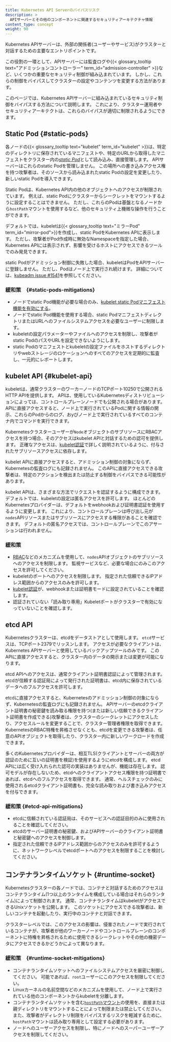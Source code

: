 ```yaml
---
title: Kubernetes API Serverのバイパスリスク
description: >
  APIサーバーとその他のコンポーネントに関連するセキュリティアーキテクチャ情報
content_type: concept
weight: 90
---
```


<!-- overview -->

Kubernetes APIサーバーは、外部の関係者(ユーザーやサービス)がクラスターと対話するための主要なエントリポイントです。

この役割の一環として、APIサーバーには監査ログや{{< glossary_tooltip text="アドミッションコントローラー" term_id="admission-controller" >}}など、いくつかの重要なセキュリティ制御が組み込まれています。
しかし、これらの制御をバイパスしてクラスターの設定やコンテンツを変更する方法があります。

このページでは、Kubernetes APIサーバーに組み込まれているセキュリティ制御をバイパスする方法について説明します。
これにより、クラスター運用者やセキュリティアーキテクトは、これらのバイパスが適切に制限されるようにできます。

<!-- body -->

## Static Pod {#static-pods}

各ノードの{{< glossary_tooltip text="kubelet" term_id="kubelet" >}}は、特定のディレクトリに保存されているマニフェストや、特定のURLから取得したマニフェストをクラスター内の[*static Pod*](/ja/docs/tasks/configure-pod-container/static-pod)として読み込み、直接管理します。
APIサーバーはこれらのstatic Podを管理しません。
この場所への書き込みアクセス権を持つ攻撃者は、そのソースから読み込まれたstatic Podの設定を変更したり、新しいstatic Podを導入できます。

Static Podは、Kubernetes API内の他のオブジェクトへのアクセスが制限されています。
例えば、static Podにクラスターからシークレットをマウントするように設定することはできません。
ただし、これらのPodは基盤となるノードから`hostPath`マウントを使用するなど、他のセキュリティ上機微な操作を行うことができます。

デフォルトでは、kubeletは{{< glossary_tooltip text="ミラーPod" term_id="mirror-pod">}}を作成し、static PodをKubernetes APIに表示します。
ただし、攻撃者がPod作成時に無効なNamespaceを指定した場合、Kubernetes APIには表示されず、影響を受けるホストにアクセスできるツールでのみ発見できます。

static Podがアドミッション制御に失敗した場合、kubeletはPodをAPIサーバーに登録しません。
ただし、Podはノード上で実行され続けます。
詳細については、[kubeadm issue #1541](https://github.com/kubernetes/kubeadm/issues/1541#issuecomment-487331701)を参照してください。

### 緩和策　{#static-pods-mitigations}

- ノードでstatic Pod機能が必要な場合のみ、[kubelet static Podマニフェスト機能を有効にする](/ja/docs/tasks/configure-pod-container/static-pod/#static-pod-creation)。
- ノードでstatic Pod機能を使用する場合、static PodマニフェストディレクトリまたはURLへのファイルシステムアクセスを必要なユーザーに制限します。
- kubeletの設定パラメーターやファイルへのアクセスを制限し、攻撃者がstatic PodのパスやURLを設定できないようにします。
- static Podのマニフェストとkubeletの設定ファイルをホストするディレクトリやwebストレージのロケーションへのすべてのアクセスを定期的に監査し、一元的にレポートします。

## kubelet API {#kubelet-api}

kubeletは、通常クラスターのワーカーノードのTCPポート10250で公開されるHTTP APIを提供します。
APIは、使用しているKubernetesディストリビューションによっては、コントロールプレーンノードでも公開される場合があります。
APIに直接アクセスすると、ノード上で実行されているPodに関する情報の開示、これらのPodからのログ、おyびノード上で実行されているすべてのコンテナ内でコマンドを実行できます。

Kubernetesクラスターユーザーが`Node`オブジェクトのサブリソースにRBACアクセスを持つ場合、そのアクセスはkubelet APIと対話するための認可を提供します。
正確なアクセスは、[kubelet認証](/docs/reference/access-authn-authz/kubelet-authn-authz/#kubelet-authorization)で詳しく説明されているように、付与されたサブリソースアクセスに依存します。

kubelet APIに直接アクセスすると、アドミッション制御の対象にならず、Kubernetesの監査ログにも記録されません。
このAPIに直接アクセスできる攻撃者は、特定のアクションを検出または防止する制御をバイパスできる可能性があります。

kubelet APIは、さまざまな方法でリクエストを認証するように構成できます。
デフォルトでは、kubeletの設定は匿名アクセスを許可します。
ほとんどのKubernetesプロバイダーは、デフォルトをwebhookおよび証明書認証を使用するように変更します。
これにより、コントロールプレーンは呼び出し元が`nodes`APIリソースまたはサブリソースにアクセスする権限があることを確認できます。
デフォルトの匿名アクセスでは、コントロールプレーンでこのアサーションは行われません。

### 緩和策

- [RBAC](/ja/docs/reference/access-authn-authz/rbac/)などのメカニズムを使用して、`nodes`APIオブジェクトのサブリソースへのアクセスを制限します。
  監視サービスなど、必要な場合にのみこのアクセスを許可してください。
- kubeletのポートへのアクセスを制限します。
  指定された信頼できるIPアドレス範囲からのアクセスのみを許可します。
- [kubelet認証](/docs/reference/access-authn-authz/kubelet-authn-authz/#kubelet-authentication)が、webhookまたは証明書モードに設定されていることを確認します。
- 認証されていない「読み取り専用」Kubeletポートがクラスターで有効になっていないことを確認します。

## etcd API

Kubernetesクラスターは、etcdをデータストアとして使用します。
`etcd`サービスは、TCPポート2379でリッスンします。
アクセスが必要なクライアントは、Kubernetes APIサーバーと使用しているバックアップツールのみです。
このAPIに直接アクセスすると、クラスター内のデータの開示または変更が可能になります。

etcd APIへのアクセスは、通常クライアント証明書認証によって管理されます。
etcdが信頼する認証局によって発行された証明書は、etcd内に保存されているデータへのフルアクセスを許可します。

etcdに直接アクセスすると、Kubernetesのアドミッション制御の対象にならず、Kubernetesの監査ログにも記録されません。
APIサーバーのetcdクライアント証明書の秘密鍵を読み取る権限を持つ(または新しい信頼できるクライアント証明書を作成できる)攻撃者は、クラスターのシークレットにアクセスしたり、アクセスルールを変更することで、クラスター管理者権限を取得できます。
KubernetesのRBAC特権を昇格させなくとも、etcdを変更できる攻撃者は、任意のAPIオブジェクトを取得したり、クラスター内に新しいワークロードを作成できます。

多くのKubernetesプロバイダーは、相互TLS(クライアントとサーバーの両方が認証のために互いの証明書を検証)を使用するようにetcdを構成します。
etcd APIには広く受け入れられた認可の実装はありませんが、機能は存在します。
認可モデルが存在しないため、etcdへのクライアントアクセス権限を持つ証明書であれば、etcdへのフルアクセスを取得できます。
通常、ヘルスチェックのみに使用されるetcdクライアント証明書も、完全な読み取りおよび書き込みアクセスを付与できます。

### 緩和策 {#etcd-api-mitigations}

- etcdに信頼されている認証局は、そのサービスへの認証目的のみに使用されることを確認してください。
- etcdのサーバー証明書の秘密鍵、およびAPIサーバーのクライアント証明書と秘密鍵へのアクセスを制御します。
- 指定された信頼できるIPアドレス範囲からのアクセスのみを許可するように、ネットワークレベルでetcdポートへのアクセスを制限することを検討してください。

## コンテナランタイムソケット {#runtime-socket}

Kubernetesクラスターの各ノードでは、コンテナと対話するためのアクセスはコンテナランタイム(1つ以上のランタイムを構成している場合はそれらのランタイム)によって制御されます。
通常、コンテナランタイムはkubeletがアクセスできるUnixソケットを公開します。
このソケットにアクセスできる攻撃者は、新しいコンテナを起動したり、実行中のコンテナと対話できます。

クラスターレベルでは、このアクセスの影響は、侵害されたノードで実行されているコンテナが、攻撃者が他のワーカーノードやコントロールプレーンのコンポーネントに特権を昇格されるために使用できるシークレットやその他の機密データにアクセスできるかどうかによって異なります。

### 緩和策　{#runtime-socket-mitigations}

- コンテナランタイムソケットへのファイルシステムアクセスを厳密に制御してください。
  可能であれば、`root`ユーザーにこのアクセスを制限してください。
- Linuxカーネルの名前空間などのメカニズムを使用して、ノード上で実行されている他のコンポーネントからkubeletを分離します。
- コンテナランタイムソケットを含む[`hostPath`マウント](/ja/docs/concepts/storage/volumes/#hostpath)の使用を、直接または親ディレクトリをマウントすることによって制限または禁止してください。
  また、攻撃者がディレクトリ制限をバイパスするリスクを軽減するために、`hostPath`マウントは読み取り専用として設定する必要があります。
- ノードへのユーザーアクセスを制限し、特にノードへのスーパーユーザーアクセスを制限してください。
